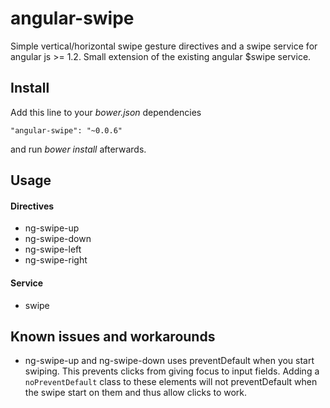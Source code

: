 angular-swipe
=============

Simple vertical/horizontal swipe gesture directives and a swipe service for angular js >= 1.2. Small extension of the existing angular $swipe service.

## Install

Add this line to your *bower.json* dependencies

    "angular-swipe": "~0.0.6"

and run *bower install* afterwards.

## Usage

#### Directives

* ng-swipe-up
* ng-swipe-down
* ng-swipe-left
* ng-swipe-right

#### Service

* swipe

## Known issues and workarounds

* ng-swipe-up and ng-swipe-down uses preventDefault when you start swiping. This prevents clicks from giving focus to input fields. Adding a `noPreventDefault` class to these elements will not preventDefault when the swipe start on them and thus allow clicks to work.
